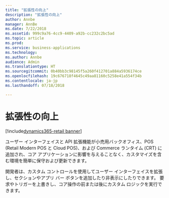 ```yaml
---
title: "拡張性の向上"
description: "拡張性の向上"
author: Annbe
manager: AnnBe
ms.date: 7/22/2018
ms.assetid: 999c9a76-4cc9-4409-a92b-cc232c2bc5ad
ms.topic: article
ms.prod: 
ms.service: business-applications
ms.technology: 
ms.author: Annbe
audience: Admin
ms.translationtype: HT
ms.sourcegitcommit: 0b40bb3c98145f5a260f412701a884a5936174ce
ms.openlocfilehash: 19c676718f4645c49aa81160c5258e41a554f34b
ms.contentlocale: ja-jp
ms.lasthandoff: 07/18/2018

---
```

#  <a name="improved-extensibility"></a>拡張性の向上 

[!include[dynamics365-retail banner](../includes/dynamics365-retail.md)]




ユーザー インターフェイスと API 拡張機能が小売用バックオフィス、POS (Retail Modern POS と Cloud POS)、および Commerce ランタイム (CRT) に追加され、コア アプリケーションに影響を与えることなく、カスタマイズを含む環境を簡単に保守および更新できます。

開発者は、カスタム コントロールを使用してユーザー インターフェイスを拡張し、セクションやアプリ バー ボタンを追加したり非表示にしたりできます。 要求やトリガーを上書きし、コア操作の前または後にカスタム ロジックを実行できます。

